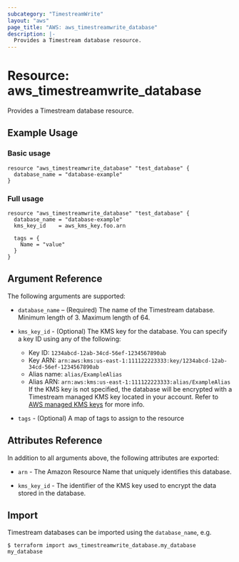 ```yaml
---
subcategory: "TimestreamWrite"
layout: "aws"
page_title: "AWS: aws_timestreamwrite_database"
description: |-
  Provides a Timestream database resource.
---
```


# Resource: aws_timestreamwrite_database

Provides a Timestream database resource.

## Example Usage

### Basic usage

```hcl
resource "aws_timestreamwrite_database" "test_database" {
  database_name = "database-example"
}
```

### Full usage

```hcl
resource "aws_timestreamwrite_database" "test_database" {
  database_name = "database-example"
  kms_key_id    = aws_kms_key.foo.arn

  tags = {
    Name = "value"
  }
}
```

## Argument Reference

The following arguments are supported:

* `database_name` – (Required) The name of the Timestream database. Minimum length of 3. Maximum length of 64.

* `kms_key_id` - (Optional) The KMS key for the database. You can specify a key ID using any of the following:
    * Key ID: `1234abcd-12ab-34cd-56ef-1234567890ab`
    * Key ARN: `arn:aws:kms:us-east-1:111122223333:key/1234abcd-12ab-34cd-56ef-1234567890ab`
    * Alias name: `alias/ExampleAlias`
    * Alias ARN: `arn:aws:kms:us-east-1:111122223333:alias/ExampleAlias`
    If the KMS key is not specified, the database will be encrypted with a Timestream managed KMS key located in your account. Refer to [AWS managed KMS keys](https://docs.aws.amazon.com/kms/latest/developerguide/concepts.html#aws-managed-cmk) for more info.

* `tags` - (Optional) A map of tags to assign to the resource


## Attributes Reference

In addition to all arguments above, the following attributes are exported:

* `arn` - The Amazon Resource Name that uniquely identifies this database.

* `kms_key_id` - The identifier of the KMS key used to encrypt the data stored in the database.

## Import

Timestream databases can be imported using the `database_name`, e.g.

```
$ terraform import aws_timestreamwrite_database.my_database my_database
```

